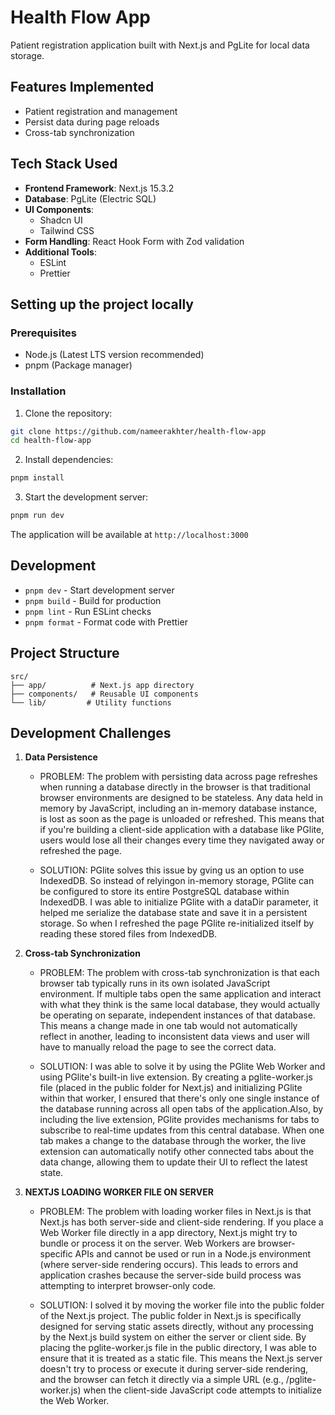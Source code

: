 # Health Flow App

Patient registration application built with Next.js and PgLite for local data storage.

## Features Implemented

- Patient registration and management
- Persist data during page reloads
- Cross-tab synchronization

## Tech Stack Used

- **Frontend Framework**: Next.js 15.3.2
- **Database**: PgLite (Electric SQL)
- **UI Components**:
  - Shadcn UI
  - Tailwind CSS
- **Form Handling**: React Hook Form with Zod validation
- **Additional Tools**:
  - ESLint
  - Prettier

## Setting up the project locally

### Prerequisites

- Node.js (Latest LTS version recommended)
- pnpm (Package manager)

### Installation

1. Clone the repository:

```bash
git clone https://github.com/nameerakhter/health-flow-app
cd health-flow-app
```

2. Install dependencies:

```bash
pnpm install
```

3. Start the development server:

```bash
pnpm run dev
```

The application will be available at `http://localhost:3000`

## Development

- `pnpm dev` - Start development server
- `pnpm build` - Build for production
- `pnpm lint` - Run ESLint checks
- `pnpm format` - Format code with Prettier

## Project Structure

```
src/
├── app/          # Next.js app directory
├── components/   # Reusable UI components
└── lib/         # Utility functions
```

## Development Challenges

1. **Data Persistence**

   - PROBLEM: The problem with persisting data across page refreshes when running a database directly in the browser is that traditional browser environments are designed to be stateless. Any data held in memory by JavaScript, including an in-memory database instance, is lost as soon as the page is unloaded or refreshed. This means that if you're building a client-side application with a database like PGlite, users would lose all their changes every time they navigated away or refreshed the page.

   - SOLUTION: PGlite solves this issue by gving us an option to use IndexedDB. So instead of relyingon in-memory storage, PGlite can be configured to store its entire PostgreSQL database within IndexedDB. I was able to initialize PGlite with a dataDir parameter, it helped me serialize the database state and save it in a persistent storage. So when I refreshed the page PGlite re-initialized itself by reading these stored files from IndexedDB.

2. **Cross-tab Synchronization**

   - PROBLEM: The problem with cross-tab synchronization is that each browser tab typically runs in its own isolated JavaScript environment. If multiple tabs open the same application and interact with what they think is the same local database, they would actually be operating on separate, independent instances of that database. This means a change made in one tab would not automatically reflect in another, leading to inconsistent data views and user will have to manually reload the page to see the correct data.

   - SOLUTION: I was able to solve it by using the PGlite Web Worker and using PGlite's built-in live extension. By creating a pglite-worker.js file (placed in the public folder for Next.js) and initializing PGlite within that worker, I ensured that there's only one single instance of the database running across all open tabs of the application.Also, by including the live extension, PGlite provides mechanisms for tabs to subscribe to real-time updates from this central database. When one tab makes a change to the database through the worker, the live extension can automatically notify other connected tabs about the data change, allowing them to update their UI to reflect the latest state.

3. **NEXTJS LOADING WORKER FILE ON SERVER**

   - PROBLEM: The problem with loading worker files in Next.js is that Next.js has both server-side and client-side rendering. If you place a Web Worker file directly in a app directory, Next.js might try to bundle or process it on the server. Web Workers are browser-specific APIs and cannot be used or run in a Node.js environment (where server-side rendering occurs). This leads to errors and application crashes because the server-side build process was attempting to interpret browser-only code.

   - SOLUTION: I solved it by moving the worker file into the public folder of the Next.js project. The public folder in Next.js is specifically designed for serving static assets directly, without any processing by the Next.js build system on either the server or client side. By placing the pglite-worker.js file in the public directory, I was able to ensure that it is treated as a static file. This means the Next.js server doesn't try to process or execute it during server-side rendering, and the browser can fetch it directly via a simple URL (e.g., /pglite-worker.js) when the client-side JavaScript code attempts to initialize the Web Worker.
